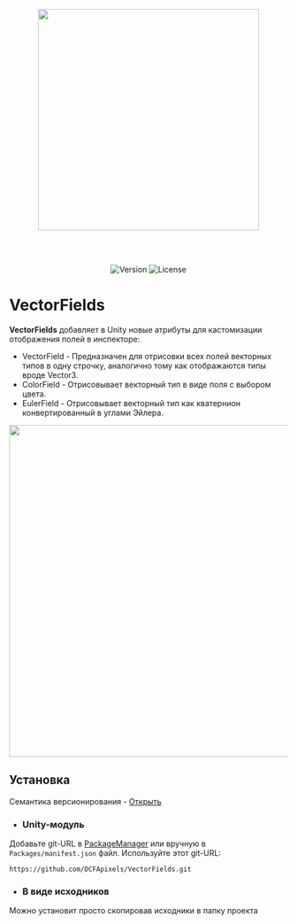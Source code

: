 </br>
</br>
<p align="center">
<img width="400" src="https://github.com/user-attachments/assets/454f39f7-ef37-4102-806d-031db29bc4f5">
</p>
</br>
</br>

<p align="center">
<img alt="Version" src="https://img.shields.io/github/package-json/v/DCFApixels/VectorFields?style=for-the-badge&color=1e90ff">
<img alt="License" src="https://img.shields.io/github/license/DCFApixels/VectorFields?color=1e90ff&style=for-the-badge">
</p>

# VectorFields

**VectorFields** добавляет в Unity новые атрибуты для кастомизации отображения полей в инспекторе:
* VectorField - Предназначен для отрисовки всех полей векторных типов в одну строчку, аналогично тому как отображаются типы вроде Vector3.
* ColorField - Отрисовывает векторный тип в виде поля с выбором цвета.
* EulerField - Отрисовывает векторный тип как кватернион конвертированный в углами Эйлера.

<p align="center">
<img src="https://github.com/user-attachments/assets/3aacc2d0-a6ef-4da6-9953-00605fd7499b" width="600" >
<br>

</p>

## Установка
Семантика версионирования - [Открыть](https://gist.github.com/DCFApixels/e53281d4628b19fe5278f3e77a7da9e8#file-dcfapixels_versioning_ru-md)

* ### Unity-модуль
Добавьте git-URL в [PackageManager](https://docs.unity3d.com/2023.2/Documentation/Manual/upm-ui-giturl.html) или вручную в `Packages/manifest.json` файл. Используйте этот git-URL: 
```
https://github.com/DCFApixels/VectorFields.git
```
* ### В виде исходников
Можно установит просто скопировав исходники в папку проекта
